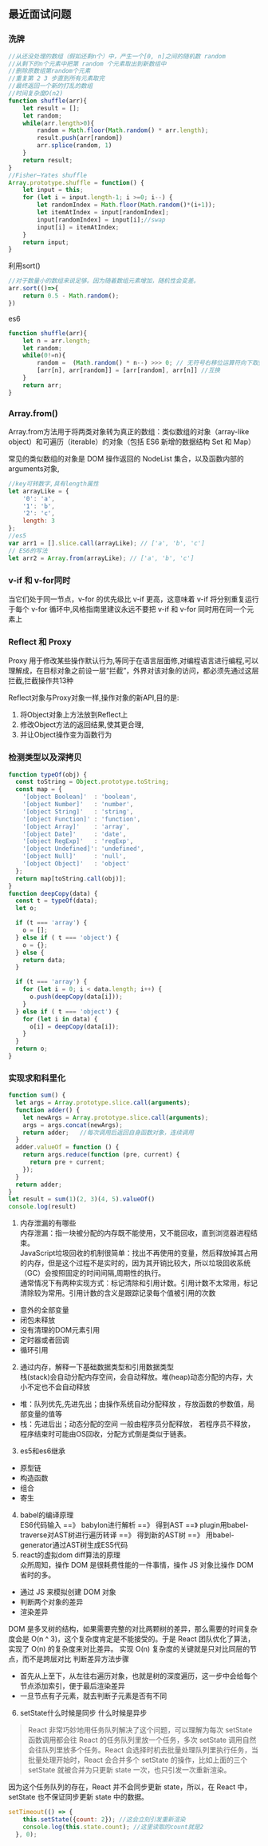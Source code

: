 ## 最近面试问题

### 洗牌
```js
//从还没处理的数组（假如还剩n个）中，产生一个[0, n]之间的随机数 random
//从剩下的n个元素中把第 random 个元素取出到新数组中
//删除原数组第random个元素
//重复第 2 3 步直到所有元素取完
//最终返回一个新的打乱的数组
//时间复杂度O(n2)
function shuffle(arr){
    let result = [];
    let random;
    while(arr.length>0){
        random = Math.floor(Math.random() * arr.length);
        result.push(arr[random])
        arr.splice(random, 1)
    }
    return result;
}
//Fisher–Yates shuffle 
Array.prototype.shuffle = function() {
    let input = this;
    for (let i = input.length-1; i >=0; i--) {
        let randomIndex = Math.floor(Math.random()*(i+1));
        let itemAtIndex = input[randomIndex];
        input[randomIndex] = input[i];//swap
        input[i] = itemAtIndex;
    }
    return input;
}
```
利用sort()
```js
//对于数量小的数组来说足够。因为随着数组元素增加，随机性会变差。
arr.sort(()=>{
    return 0.5 - Math.random();
})
```
es6
```js
function shuffle(arr){
    let n = arr.length;
    let random;
    while(0!=n){
        random =  (Math.random() * n--) >>> 0; // 无符号右移位运算符向下取整
        [arr[n], arr[random]] = [arr[random], arr[n]] //互换
    }
    return arr;
}
```
### Array.from()
Array.from方法用于将两类对象转为真正的数组：类似数组的对象（array-like object）和可遍历（iterable）的对象（包括 ES6 新增的数据结构 Set 和 Map）

常见的类似数组的对象是 DOM 操作返回的 NodeList 集合，以及函数内部的arguments对象,
```js
//key可转数字,具有length属性
let arrayLike = {
    '0': 'a',
    '1': 'b',
    '2': 'c',
    length: 3
};
//es5
var arr1 = [].slice.call(arrayLike); // ['a', 'b', 'c']
// ES6的写法
let arr2 = Array.from(arrayLike); // ['a', 'b', 'c']
```

### v-if 和 v-for同时
当它们处于同一节点，v-for 的优先级比 v-if 更高，这意味着 v-if 将分别重复运行于每个 v-for 循环中,风格指南里建议永远不要把 v-if 和 v-for 同时用在同一个元素上
### Reflect 和 Proxy
Proxy 用于修改某些操作默认行为,等同于在语言层面修,对编程语言进行编程,可以理解成，在目标对象之前设一层“拦截”，外界对该对象的访问，都必须先通过这层拦截,拦截操作共13种

Reflect对象与Proxy对象一样,操作对象的新API,目的是:

1. 将Object对象上方法放到Reflect上
2. 修改Object方法的返回结果,使其更合理,
3. 并让Object操作变为函数行为
### 检测类型以及深拷贝
```js
function typeOf(obj) {
  const toString = Object.prototype.toString;
  const map = {
    '[object Boolean]'  : 'boolean',
    '[object Number]'   : 'number',
    '[object String]'   : 'string',
    '[object Function]' : 'function',
    '[object Array]'    : 'array',
    '[object Date]'     : 'date',
    '[object RegExp]'   : 'regExp',
    '[object Undefined]': 'undefined',
    '[object Null]'     : 'null',
    '[object Object]'   : 'object'
  };
  return map[toString.call(obj)];
}
function deepCopy(data) {
  const t = typeOf(data);
  let o;

  if (t === 'array') {
    o = [];
  } else if ( t === 'object') {
    o = {};
  } else {
    return data;
  }

  if (t === 'array') {
    for (let i = 0; i < data.length; i++) {
      o.push(deepCopy(data[i]));
    }
  } else if ( t === 'object') {
    for (let i in data) {
      o[i] = deepCopy(data[i]);
    }
  }
  return o;
}
```
### 实现求和科里化
```js
function sum() {
  let args = Array.prototype.slice.call(arguments);
  function adder() {
    let newArgs = Array.prototype.slice.call(arguments);
    args = args.concat(newArgs);
    return adder;   //每次调用后返回自身函数对象，连续调用
  }
  adder.valueOf = function () {
    return args.reduce(function (pre, current) {
      return pre + current;
    });
  }
  return adder;
}
let result = sum(1)(2, 3)(4, 5).valueOf()
console.log(result)
```
1. 内存泄漏的有哪些  
内存泄漏：指一块被分配的内存既不能使用，又不能回收，直到浏览器进程结束。  
JavaScript垃圾回收的机制很简单：找出不再使用的变量，然后释放掉其占用的内存，但是这个过程不是实时的，因为其开销比较大，所以垃圾回收系统（GC）会按照固定的时间间隔,周期性的执行。  
通常情况下有两种实现方式：标记清除和引用计数。引用计数不太常用，标记清除较为常用。引用计数的含义是跟踪记录每个值被引用的次数
- 意外的全部变量
- 闭包未释放
- 没有清理的DOM元素引用
- 定时器或者回调
- 循环引用
2. 通过内存，解释一下基础数据类型和引用数据类型  
栈(stack)会自动分配内存空间，会自动释放。堆(heap)动态分配的内存，大小不定也不会自动释放  
- 堆：队列优先,先进先出；由操作系统自动分配释放 ，存放函数的参数值，局部变量的值等  
- 栈：先进后出；动态分配的空间 一般由程序员分配释放， 若程序员不释放，程序结束时可能由OS回收，分配方式倒是类似于链表。
3. es5和es6继承  
- 原型链
- 构造函数
- 组合
- 寄生
4. babel的编译原理  
ES6代码输入 ==》 babylon进行解析 ==》 得到AST
==》 plugin用babel-traverse对AST树进行遍历转译 ==》 得到新的AST树
==》 用babel-generator通过AST树生成ES5代码
5. react的虚拟dom diff算法的原理  
众所周知，操作 DOM 是很耗费性能的一件事情，操作 JS 对象比操作 DOM 省时的多。
  - 通过 JS 来模拟创建 DOM 对象
  - 判断两个对象的差异
  - 渲染差异  

DOM 是多叉树的结构，如果需要完整的对比两颗树的差异，那么需要的时间复杂度会是 O(n ^ 3)，这个复杂度肯定是不能接受的。于是 React 团队优化了算法，实现了 O(n) 的复杂度来对比差异。
实现 O(n) 复杂度的关键就是只对比同层的节点，而不是跨层对比
判断差异方法步骤
  * 首先从上至下，从左往右遍历对象，也就是树的深度遍历，这一步中会给每个节点添加索引，便于最后渲染差异
  * 一旦节点有子元素，就去判断子元素是否有不同

6. setState什么时候是同步 什么时候是异步  
>React 非常巧妙地用任务队列解决了这个问题，可以理解为每次 setState 函数调用都会往 React 的任务队列里放一个任务，多次 setState 调用自然会往队列里放多个任务。React 会选择时机去批量处理队列里执行任务，当批量处理开始时，React 会合并多个 setState 的操作，比如上面的三个 setState 就被合并为只更新 state 一次，也只引发一次重新渲染。

因为这个任务队列的存在，React 并不会同步更新 state，所以，在 React 中，setState 也不保证同步更新 state 中的数据。
```js
setTimeout(() => {
    this.setState({count: 2}); //这会立刻引发重新渲染
    console.log(this.state.count); //这里读取的count就是2
  }, 0);
  ```